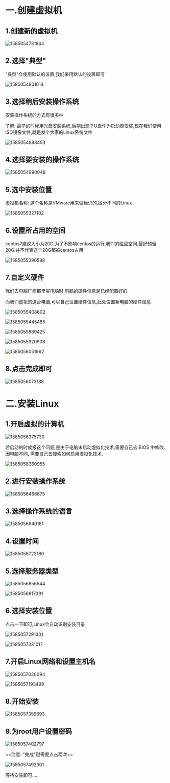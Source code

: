 # 一.创建虚拟机

## 1.创建新的虚拟机

![1585054731864](img/1585054731864.png)

## 2.选择"典型"

"典型"会使用默认的设置,我们采用默认的设置即可

![1585054801614](img/1585054801614.png)

## 3.选择稍后安装操作系统

安装操作系统的方式有很多种

了解: 最早的时候用光盘安装系统,后期出现了U盘作为启动器安装,现在我们使用ISO镜像文件,就是发个大家的Linux系统文件

![1585054888453](img/1585054888453.png)

## 4.选择要安装的操作系统

![1585054990048](img/1585054990048.png)

## 5.选中安装位置

虚拟机名称: 这个名称是VMware用来做标识的,区分不同的Linux

![1585055327102](img/1585055327102.png)

## 6.设置所占用的空间

centos7建议大小为20G,为了不影响centos的运行,我们的磁盘空间,最好预留20G.并不代表这个20G都被centos占用.

![1585055390598](img/1585055390598.png)

## 7.自定义硬件

我们去电脑厂商那里买电脑时,电脑的硬件信息是已经配置好的.

而我们虚拟的这台电脑,可以自己设置硬件信息,此处设置新电脑的硬件信息

![1585055408602](img/1585055408602.png)

![1585055445485](img/1585055445485.png)

![1585055889425](img/1585055889425.png)

![1585055920908](img/1585055920908.png)

![1585056051962](img/1585056051962.png)

## 8.点击完成即可

![1585056073188](img/1585056073188.png)



# 二.安装Linux

## 1.开启虚拟的计算机

![1585056375730](img/1585056375730.png)

若启动的时候报这个问题,是由于电脑未启动虚拟化技术,需要自己去 BIOS 中修改.因电脑不同,
需要自己去搜索如何启用虚拟化技术.

![1585058360955](img/1585058360955.png)

## 2.进行安装操作系统

![1585056466675](img/1585056466675.png)

## 3.选择操作系统的语言

![1585056640181](img/1585056640181.png)

## 4.设置时间

![1585056722160](img/1585056722160.png)

## 5.选择服务器类型

![1585056856544](img/1585056856544.png)

![1585056817391](img/1585056817391.png)

## 6.选择安装位置

点击一下即可,Linux会自动识别安装目录

![1585057291301](img/1585057291301.png)

![1585057331017](img/1585057331017.png)

## 7.开启Linux网络和设置主机名

![1585057020094](img/1585057020094.png)

![1585057193499](img/1585057193499.png)

## 8.开始安装

![1585057359693](img/1585057359693.png)

## 9.为root用户设置密码

![1585057402797](img/1585057402797.png)

==注意: "完成"键需要点击两次==

![1585057492301](img/1585057492301.png)

等待安装即可.....